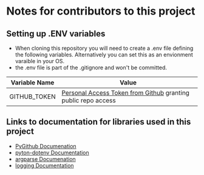 # Notes for contributors to this project

## Setting up .ENV variables

- When cloning this repository you will need to create a .env file defining the following variables. Alternatively you can set this as an envionment varaible in your OS.
- the .env file is part of the .gitignore and won't be committed.


| Variable Name | Value |
| ---           | ---   |
| GITHUB_TOKEN  | [Personal Access Token from Github](https://docs.github.com/en/authentication/keeping-your-account-and-data-secure/creating-a-personal-access-token) granting public repo access | 


## Links to documentation for libraries used in this project

- [PyGithub Documenation](https://pygithub.readthedocs.io/en/latest/index.html)
- [pyton-dotenv Documentation](https://pypi.org/project/python-dotenv/)
- [argparse Documenation](https://docs.python.org/3/library/argparse.html#add-help)
- [logging Documentation](https://docs.python.org/3/library/logging.html)


